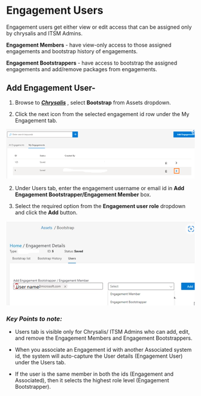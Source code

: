 # Engagement Users

Engagement users get either view or edit access that can be assigned only by chrysalis and ITSM Admins.

**Engagement Members** - have view-only access to those assigned engagements and bootstrap history of engagements.

**Engagement Bootstrappers** - have access to bootstrap the assigned engagements and add/remove packages from engagements.

## Add Engagement User-

1. Browse to **_[Chrysalis](https://aka.ms/chrysalis)_** , select **Bootstrap** from Assets dropdown.

2. Click the next icon from the selected engagement id row under the My Engagement tab.

![nexticon.png](media/nexticon.png)

2.  Under Users tab, enter the engagement username or email id in **Add Engagement Bootstrapper/Engagement Member** box.

3. Select the required option from the **Engagement user role** dropdown and click the **Add** button.

![engagementuseradd.png](media/engagementuseradd.png)

### **_Key Points to note:_**

 - Users tab is visible only for Chrysalis/ ITSM Admins who can add, edit, and remove the Engagement Members and Engagement Bootstrappers.

 - When you associate an Engagement id with another Associated system id, the system will auto-capture the User details (Engagement User) under the Users tab.

- If the user is the same member in both the ids (Engagement and Associated), then it selects the highest role level (Engagement Bootstrapper).

